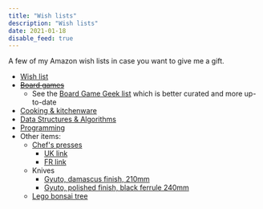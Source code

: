 ```yaml
---
title: "Wish lists"
description: "Wish lists"
date: 2021-01-18
disable_feed: true
---
```


A few of my Amazon wish lists in case you want to give me a gift.

* [Wish list](https://www.amazon.fr/hz/wishlist/ls/1FT0IO9JJTX57)
* ~~[Board games](https://www.amazon.fr/hz/wishlist/ls/2NY50W36THGMW)~~
  * See the [Board Game Geek list](https://boardgamegeek.com/wishlist/Ambroisie)
  which is better curated and more up-to-date
* [Cooking & kitchenware](https://www.amazon.fr/hz/wishlist/ls/2MNRCLPNABZSU)
* [Data Structures & Algorithms](https://www.amazon.fr/hz/wishlist/ls/2XZPQSBOGOFC3)
* [Programming](https://www.amazon.fr/hz/wishlist/ls/1R4KFV4H2D8IF)
* Other items:
  * [Chef's presses](https://www.thechefspress.com/shop)
    * [UK link](https://www.kitchenprovisions.co.uk/products/the-chefs-press-8oz-13oz)
    * [FR link](https://www.thekitchenlab.fr/fr/p/la-presse-du-chef-poids-de-friture-bruce-hill-13-oz/)
  * Knives
    * [Gyuto, damascus finish, 210mm](https://www.kitchenprovisions.co.uk/collections/stainless-steel/products/gyuto-knife-vg10-damascus-finish-ohishi)
    * [Gyuto, polished finish, black ferrule 240mm](https://www.kitchenprovisions.co.uk/collections/sukenari/products/gyuto-knife-hap40-powder-steel-polished-finish-sukenari?variant=39743545016382)
  * [Lego bonsai tree](https://www.lego.com/en-gb/product/bonsai-tree-10281)
